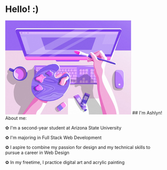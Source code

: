 <p style="text-align: center;">
  
# Hello! :)
</p>

<img src="header3.jpg" alt="header3" width="400"/>
## I'm Ashlyn! About me:

✿ I'm a second-year student at Arizona State University

✿ I'm majoring in Full Stack Web Development

✿ I aspire to combine my passion for design and my technical skills to pursue a career in Web Design

✿ In my freetime, I practice digital art and acrylic painting
  
